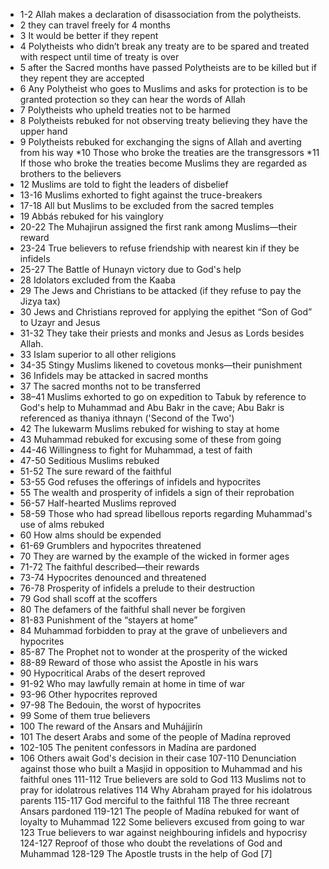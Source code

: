 * 1-2 Allah makes a declaration of disassociation from the polytheists.
* 2 they can travel freely for 4 months
* 3 It would be better if they repent
* 4 Polytheists who didn’t break any treaty are to be spared and treated with respect until time of treaty is over
* 5 after the Sacred months have passed Polytheists are to be killed but if they repent they are accepted
* 6 Any Polytheist who goes to Muslims and asks for protection is to be granted protection so they can hear the words of Allah
* 7 Polytheists who upheld treaties not to be harmed
* 8 Polytheists rebuked for not observing treaty believing they have the upper hand
* 9 Polytheists rebuked for exchanging the signs of Allah and averting from his way
*10 Those who broke the treaties are the transgressors
*11 If those who broke the treaties become Muslims they are regarded as brothers to the believers
* 12 Muslims are told to fight the leaders of disbelief
* 13-16 Muslims exhorted to fight against the truce-breakers
* 17-18 All but Muslims to be excluded from the sacred temples
* 19 Abbás rebuked for his vainglory
* 20-22 The Muhajirun assigned the first rank among Muslims—their reward
* 23-24 True believers to refuse friendship with nearest kin if they be infidels
* 25-27 The Battle of Hunayn victory due to God's help
* 28 Idolators excluded from the Kaaba
* 29 The Jews and Christians to be attacked (if they refuse to pay the Jizya tax)
* 30 Jews and Christians reproved for applying the epithet “Son of God” to Uzayr and Jesus
* 31-32 They take their priests and monks and Jesus as Lords besides Allah.
* 33 Islam superior to all other religions
* 34-35 Stingy Muslims likened to covetous monks—their punishment
* 36 Infidels may be attacked in sacred months
* 37 The sacred months not to be transferred
* 38–41 Muslims exhorted to go on expedition to Tabuk by reference to God's help to Muhammad and Abu Bakr in the cave; Abu Bakr is referenced as thaniya ithnayn ('Second of the Two')
* 42 The lukewarm Muslims rebuked for wishing to stay at home
* 43 Muhammad rebuked for excusing some of these from going
* 44-46 Willingness to fight for Muhammad, a test of faith
* 47-50 Seditious Muslims rebuked
* 51-52 The sure reward of the faithful
* 53-55 God refuses the offerings of infidels and hypocrites
* 55 The wealth and prosperity of infidels a sign of their reprobation
* 56-57 Half-hearted Muslims reproved
* 58-59 Those who had spread libellous reports regarding Muhammad's use of alms rebuked
* 60 How alms should be expended
* 61-69 Grumblers and hypocrites threatened
* 70 They are warned by the example of the wicked in former ages
* 71-72 The faithful described—their rewards
* 73-74 Hypocrites denounced and threatened
* 76-78 Prosperity of infidels a prelude to their destruction
* 79 God shall scoff at the scoffers
* 80 The defamers of the faithful shall never be forgiven
* 81-83 Punishment of the “stayers at home”
* 84 Muhammad forbidden to pray at the grave of unbelievers and hypocrites
* 85-87 The Prophet not to wonder at the prosperity of the wicked
* 88-89 Reward of those who assist the Apostle in his wars
* 90 Hypocritical Arabs of the desert reproved
* 91-92 Who may lawfully remain at home in time of war
* 93-96 Other hypocrites reproved
* 97-98 The Bedouin, the worst of hypocrites
* 99 Some of them true believers
* 100 The reward of the Ansars and Muhájjirín
* 101 The desert Arabs and some of the people of Madína reproved
* 102-105 The penitent confessors in Madína are pardoned
* 106 Others await God's decision in their case
107-110 Denunciation against those who built a Masjid in opposition to Muhammad and his faithful ones
111-112 True believers are sold to God
113 Muslims not to pray for idolatrous relatives
114 Why Abraham prayed for his idolatrous parents
115-117 God merciful to the faithful
118 The three recreant Ansars pardoned
119-121 The people of Madína rebuked for want of loyalty to Muhammad
122 Some believers excused from going to war
123 True believers to war against neighbouring infidels and hypocrisy
124-127 Reproof of those who doubt the revelations of God and Muhammad
128-129 The Apostle trusts in the help of God [7]
